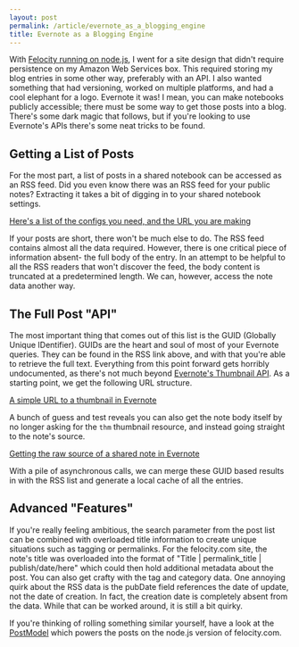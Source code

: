 ```yaml
---
layout: post
permalink: /article/evernote_as_a_blogging_engine
title: Evernote as a Blogging Engine
---
```


With [Felocity running on node.js](/article/felocity_on_nodejs), I went for a site design that didn't require persistence on my Amazon Web Services box. This required storing my blog entries in some other way, preferably with an API. I also wanted something that had versioning, worked on multiple platforms, and had a cool elephant for a logo. Evernote it was! I mean, you can make notebooks publicly accessible; there must be some way to get those posts into a blog. There's some dark magic that follows, but if you're looking to use Evernote's APIs there's some neat tricks to be found.

Getting a List of Posts
-----------------------
For the most part, a list of posts in a shared notebook can be accessed as an RSS feed. Did you even know there was an RSS feed for your public notes? Extracting it takes a bit of digging in to your shared notebook settings.

[Here's a list of the configs you need, and the URL you are making](https://gist.github.com/3447044#file_evernote.js)

If your posts are short, there won't be much else to do. The RSS feed contains almost all the data required. However, there is one critical piece of information absent- the full body of the entry. In an attempt to be helpful to all the RSS readers that won't discover the feed, the body content is truncated at a predetermined length. We can, however, access the note data another way.

The Full Post "API"
-------------------
The most important thing that comes out of this list is the GUID (Globally Unique IDentifier). GUIDs are the heart and soul of most of your Evernote queries. They can be found in the RSS link above, and with that you're able to retrieve the full text. Everything from this point forward gets horribly undocumented, as there's not much beyond [Evernote's Thumbnail API](http://dev.evernote.com/documentation/cloud/chapters/Thumbnails.php). As a starting point, we get the following URL structure.

[A simple URL to a thumbnail in Evernote](https://gist.github.com/3447044#file_thumbnail.txt)

A bunch of guess and test reveals you can also get the note body itself by no longer asking for the `thm` thumbnail resource, and instead going straight to the note's source.

[Getting the raw source of a shared note in Evernote](https://gist.github.com/3447044#file_thumbnail_2.txt)

With a pile of asynchronous calls, we can merge these GUID based results in with the RSS list and generate a local cache of all the entries.

Advanced "Features"
-------------------
If you're really feeling ambitious, the search parameter from the post list can be combined with overloaded title information to create unique situations such as tagging or permalinks. For the felocity.com site, the note's title was overloaded into the format of "Title | permalink_title | publish/date/here" which could then hold additional metadata about the post. You can also get crafty with the tag and category data. One annoying quirk about the RSS data is the pubDate field references the date of update, not the date of creation. In fact, the creation date is completely absent from the data. While that can be worked around, it is still a bit quirky.

If you're thinking of rolling something similar yourself, have a look at the [PostModel](https://github.com/Jakobo/felocity-exp/blob/master/src/models/posts.coffee) which powers the posts on the node.js version of felocity.com.